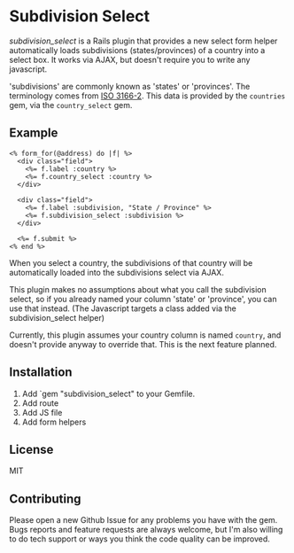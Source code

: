 Subdivision Select
===

*subdivision_select* is a Rails plugin
that provides a new select form helper
automatically loads subdivisions (states/provinces) of a country
into a select box.
It works via AJAX,
but doesn't require you to write any javascript.

'subdivisions' are commonly known as 'states' or 'provinces'.
The terminology comes from [ISO 3166-2](https://en.wikipedia.org/wiki/ISO_3166-2).
This data is provided by the `countries` gem,
via the `country_select` gem.


Example
---
```
<% form_for(@address) do |f| %>
  <div class="field">
    <%= f.label :country %>
    <%= f.country_select :country %>
  </div>

  <div class="field">
    <%= f.label :subdivision, "State / Province" %>
    <%= f.subdivision_select :subdivision %>
  </div>

  <%= f.submit %>
<% end %>

```

When you select a country,
the subdivisions of that country
will be automatically loaded into the subdivisions select via AJAX.

This plugin makes no assumptions about what you call the subdivision select,
so if you already named your column 'state' or 'province',
you can use that instead.
(The Javascript targets a class added via the subdivision_select helper)

Currently,
this plugin assumes your country column is named `country`,
and doesn't provide anyway to override that.
This is the next feature planned.

Installation
---
1. Add `gem "subdivision_select" to your Gemfile.
2. Add route
3. Add JS file
4. Add form helpers


License
---
MIT


Contributing
---
Please open a new Github Issue for any problems you have with the gem.
Bugs reports and feature requests are always welcome,
but I'm also willing to do tech support
or ways you think the code quality can be improved.
